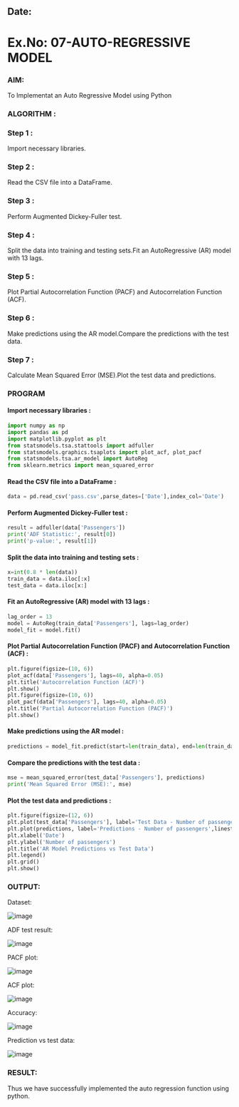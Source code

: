 ## Date: 

# Ex.No: 07-AUTO-REGRESSIVE MODEL

### AIM:
To Implementat an Auto Regressive Model using Python

### ALGORITHM :

### Step 1 :

Import necessary libraries.

### Step 2 :

Read the CSV file into a DataFrame.

### Step 3 :

Perform Augmented Dickey-Fuller test.

### Step 4 :

Split the data into training and testing sets.Fit an AutoRegressive (AR) model with 13 lags.

### Step 5 :

Plot Partial Autocorrelation Function (PACF) and Autocorrelation Function (ACF).

### Step 6 :

Make predictions using the AR model.Compare the predictions with the test data.

### Step 7 :

Calculate Mean Squared Error (MSE).Plot the test data and predictions.

### PROGRAM

#### Import necessary libraries :

```python
import numpy as np
import pandas as pd
import matplotlib.pyplot as plt
from statsmodels.tsa.stattools import adfuller
from statsmodels.graphics.tsaplots import plot_acf, plot_pacf
from statsmodels.tsa.ar_model import AutoReg
from sklearn.metrics import mean_squared_error
```

#### Read the CSV file into a DataFrame :

```python
data = pd.read_csv('pass.csv',parse_dates=['Date'],index_col='Date')
```

#### Perform Augmented Dickey-Fuller test :

```python
result = adfuller(data['Passengers']) 
print('ADF Statistic:', result[0])
print('p-value:', result[1])
```

#### Split the data into training and testing sets :

```python
x=int(0.8 * len(data))
train_data = data.iloc[:x]
test_data = data.iloc[x:]
```

#### Fit an AutoRegressive (AR) model with 13 lags :

```python
lag_order = 13
model = AutoReg(train_data['Passengers'], lags=lag_order)
model_fit = model.fit()
```

#### Plot Partial Autocorrelation Function (PACF) and Autocorrelation Function (ACF) :

```python
plt.figure(figsize=(10, 6))
plot_acf(data['Passengers'], lags=40, alpha=0.05)
plt.title('Autocorrelation Function (ACF)')
plt.show()
plt.figure(figsize=(10, 6))
plot_pacf(data['Passengers'], lags=40, alpha=0.05)
plt.title('Partial Autocorrelation Function (PACF)')
plt.show()
```

#### Make predictions using the AR model :

```python
predictions = model_fit.predict(start=len(train_data), end=len(train_data)+len(test_data)-1)
```

#### Compare the predictions with the test data :

```python
mse = mean_squared_error(test_data['Passengers'], predictions)
print('Mean Squared Error (MSE):', mse)
```

#### Plot the test data and predictions :

```python
plt.figure(figsize=(12, 6))
plt.plot(test_data['Passengers'], label='Test Data - Number of passengers')
plt.plot(predictions, label='Predictions - Number of passengers',linestyle='--')
plt.xlabel('Date')
plt.ylabel('Number of passengers')
plt.title('AR Model Predictions vs Test Data')
plt.legend()
plt.grid()
plt.show()

```

### OUTPUT:

Dataset:

![image](https://github.com/user-attachments/assets/c8f5c5f5-6e8e-4fa3-8b1e-cc9af3e348a6)


ADF test result:

![image](https://github.com/user-attachments/assets/2495aeb6-1377-4ab5-bc86-2510b824f3ef)


PACF plot:

![image](https://github.com/user-attachments/assets/852d235b-6a3f-4039-a29b-fb38bea40fd9)

ACF plot:

![image](https://github.com/user-attachments/assets/f05ed6b4-947b-4cb1-894c-f7dc6f63077e)


Accuracy:

![image](https://github.com/user-attachments/assets/2a73dbd7-cc31-4bfc-b86a-a649eb09d405)


Prediction vs test data:

![image](https://github.com/user-attachments/assets/09dc245f-006d-4acf-9325-5925ffa90ab9)



### RESULT:
Thus we have successfully implemented the auto regression function using python.

